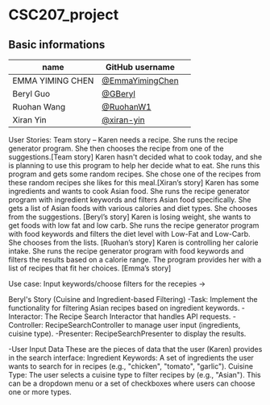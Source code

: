 # CSC207_project

## Basic informations
| name      | GitHub username                                      |                   |
|-----------|------------------------------------------------------|--------------------------------|
| EMMA YIMING CHEN | [@EmmaYimingChen](https://github.com/EmmaYimingChen) |  |
|     Beryl Guo    | [@GBeryl](https://github.com/GBeryl)                 |  |
|    Ruohan Wang   | [@RuohanW1](https://github.com/RuohanW1)             |  |
|     Xiran Yin    | [@xiran-yin](https://github.com/xiran-yin)           |  |


User Stories: 
Team story – Karen needs a recipe. She runs the recipe generator program. She then chooses the recipe from one of the suggestions.[Team story]
Karen hasn't decided what to cook today, and she is planning to use this program to help her decide what to eat.  She runs this program and gets some random recipes. She chose one of the recipes from these random recipes she likes for this meal.[Xiran’s story]
Karen has some ingredients and wants to cook Asian food. She runs the recipe generator program with ingredient keywords and filters Asian food specifically. She gets a list of Asian foods with various calories and diet types. She chooses from the suggestions. [Beryl’s story] 
Karen is losing weight, she wants to get foods with low fat and low carb. She runs the recipe generator program with food keywords and filters the diet level with Low-Fat and Low-Carb. She chooses from the lists. [Ruohan’s story]
Karen is controlling her calorie intake. She runs the recipe generator program with food keywords and filters the results based on a calorie range. The program provides her with a list of recipes that fit her choices. [Emma’s story]

Use case:
Input keywords/choose filters for the recepies ->

Beryl's Story (Cuisine and Ingredient-based Filtering)
-Task: Implement the functionality for filtering Asian recipes based on ingredient keywords.
-Interactor: The Recipe Search Interactor that handles API requests.
-Controller: RecipeSearchController to manage user input (ingredients, cuisine type).
-Presenter: RecipeSearchPresenter to display the results.

-User Input Data
  These are the pieces of data that the user (Karen) provides in the search interface:
  Ingredient Keywords: A set of ingredients the user wants to search for in recipes (e.g., "chicken", "tomato", "garlic").
  Cuisine Type: The user selects a cuisine type to filter recipes by (e.g., "Asian"). This can be a dropdown menu or a set of checkboxes where users can choose one or more types.